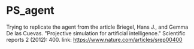 # PS_agent

Trying to replicate the agent from the article
Briegel, Hans J., and Gemma De las Cuevas. "Projective simulation for artificial intelligence." Scientific reports 2 (2012): 400. link: https://www.nature.com/articles/srep00400
